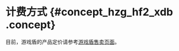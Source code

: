 # 计费方式 {#concept_hzg_hf2_xdb .concept}

目前，游戏盾的产品定价请参考[游戏盾售卖页面](https://common-buy-intl.aliyun.com/?commodityCode=gameshield_intl#/buy)。

